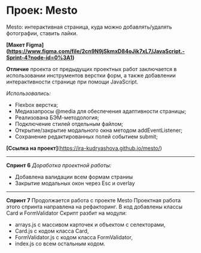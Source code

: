 # Проек: Mesto

Mesto: интерактивная страница, куда можно добавлять/удалять фотографии, ставить лайки.

**[Макет Figma] (https://www.figma.com/file/2cn9N9jSkmxD84oJik7xL7/JavaScript.-Sprint-4?node-id=0%3A1)**

**Отличие** проекта от предыдущих проектных работ заключается в использовании инструментов верстки форм, а также добавлении интерактивности странице при помощи JavaScript.

*Использовались:*
* Flexbox верстка;
* Медиазапросы @media для обеспечения адаптивности страницы;
* Реализована БЭМ-методология;
* Подключение стилей отдельным файлом;
* Открытие/закрытие модального окна методом addEventListener;
* Сохранение редактированных полей событием submit;

**[Ссылка на проект]**(https://ira-kudryashova.github.io/mesto/)

----------------------------------------------------------------------------------------------------

**Спринт 6**
*Доработка проектной работы:*
* Добавлена валидации всем формам страниы 
* Закрытие модальных окон через Esc и overlay

----------------------------------------------------------------------------------------------------

**Спринт 7**
Продолжается работа с проекте Mesto
Проектная работа этого спринта направлена на рефакторинг. В код добавлены классы Card и FormValidator
Скрипт разбит на модули:
* arrays.js с массивом карточек и объектом с селекторами,
* Card.js с кодом класса Card,
* FormValidator.js с кодом класса FormValidator,
* index.js со всем остальным кодом.